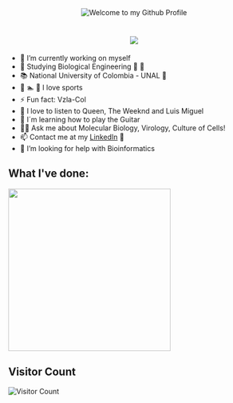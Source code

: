 <div align="center">
  <img src="https://github.com/BrunnerLivio/brunnerlivio/blob/master/images/welcome.png?raw=true" style="max-width: 100%;" alt="Welcome to my Github Profile" />

</div>

<h1 align="center">
  <a href="https://git.io/typing-svg">
    <img src="https://readme-typing-svg.herokuapp.com/?lines=Hi+There!+I'm+Luis😃;Get+to+know+me+better⬇️;&center=true&size=25">
  </a>
</h1>

- 🔭 I’m currently working on myself
- 🌱 Studying Biological Engineering 🔬 🧬
- 📚 National University of Colombia - UNAL 🚩
- 💪 🏊 🎾 I love sports
- ⚡ Fun fact: Vzla-Col
- 🎵 I love to listen to Queen, The Weeknd and Luis Miguel
- 🎸 I´m learning how to play the Guitar
- 👨‍🔬 Ask me about Molecular Biology, Virology, Culture of Cells!
- 📫 Contact me at my <a href="https://www.linkedin.com/in/luis-javier-jimenez-bernal-2bb761263">LinkedIn</a> 💼 
- 🤔 I’m looking for help with Bioinformatics

## What I've done:
  <div>
    <a href="https://github.com/monitoxx/github-readme-stats">
      <img width=325 align="center" src="https://github-readme-stats.vercel.app/api/top-langs/?username=monitoxx&hide=c%23,powershell,Mathematica,Ruby,Objective-C,Objective-C%2b%2b,Cuda&title_color=61dafb&text_color=ffffff&icon_color=61dafb&bg_color=20232a&langs_count=8&layout=compact&border_color=61dafb&hide_border=true" />
    </a>
  </div>

## Visitor Count

![Visitor Count](https://profile-counter.glitch.me/monitoxx/count.svg)

</h1>
